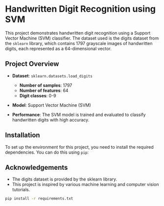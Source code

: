 # Handwritten Digit Recognition using SVM

This project demonstrates handwritten digit recognition using a Support Vector Machine (SVM) classifier. The dataset used is the digits dataset from the `sklearn` library, which contains 1797 grayscale images of handwritten digits, each represented as a 64-dimensional vector.

## Project Overview

- **Dataset**: `sklearn.datasets.load_digits`
  - **Number of samples**: 1797
  - **Number of features**: 64
  - **Digit classes**: 0-9

- **Model**: Support Vector Machine (SVM)
- **Performance**: The SVM model is trained and evaluated to classify handwritten digits with high accuracy.

## Installation

To set up the environment for this project, you need to install the required dependencies. You can do this using `pip`:

## Acknowledgements
- The digits dataset is provided by the sklearn library.
- This project is inspired by various machine learning and computer vision tutorials.
```bash
pip install -r requirements.txt
